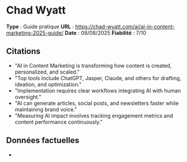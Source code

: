 # Chad Wyatt

**Type** : Guide pratique
**URL** : https://chad-wyatt.com/ai/ai-in-content-marketing-2025-guide/
**Date** : 08/08/2025
**Fiabilité** : 7/10

## Citations

* "AI in Content Marketing is transforming how content is created, personalized, and scaled."
* "Top tools include ChatGPT, Jasper, Claude, and others for drafting, ideation, and optimization."
* "Implementation requires clear workflows integrating AI with human oversight."
* "AI can generate articles, social posts, and newsletters faster while maintaining brand voice."
* "Measuring AI impact involves tracking engagement metrics and content performance continuously."

## Données factuelles

- 
